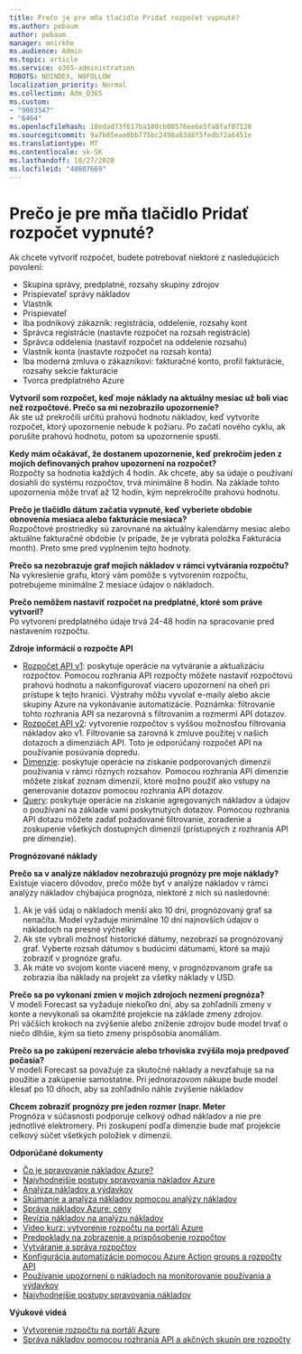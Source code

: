 ```yaml
---
title: Prečo je pre mňa tlačidlo Pridať rozpočet vypnuté?
ms.author: pebaum
author: pebaum
manager: mnirkhe
ms.audience: Admin
ms.topic: article
ms.service: o365-administration
ROBOTS: NOINDEX, NOFOLLOW
localization_priority: Normal
ms.collection: Adm_O365
ms.custom:
- "9003547"
- "6464"
ms.openlocfilehash: 18edad73f617ba180cb08576ee6e5fa8faf07128
ms.sourcegitcommit: 9a7b85eae0bb775bc2498a83d8f5fedb72a6451e
ms.translationtype: MT
ms.contentlocale: sk-SK
ms.lasthandoff: 10/27/2020
ms.locfileid: "48807669"
---
```

# <a name="why-is-the-add-budget-button-disabled-for-me"></a>Prečo je pre mňa tlačidlo Pridať rozpočet vypnuté?

Ak chcete vytvoriť rozpočet, budete potrebovať niektoré z nasledujúcich povolení:

- Skupina správy, predplatné, rozsahy skupiny zdrojov
- Prispievateľ správy nákladov
- Vlastník
- Prispievateľ
- Iba podnikový zákazník: registrácia, oddelenie, rozsahy kont
- Správca registrácie (nastavte rozpočet na rozsah registrácie)
- Správca oddelenia (nastaviť rozpočet na oddelenie rozsahu)
- Vlastník konta (nastavte rozpočet na rozsah konta)
- Iba moderná zmluva o zákazníkovi: fakturačné konto, profil fakturácie, rozsahy sekcie fakturácie
- Tvorca predplatného Azure

**Vytvoril som rozpočet, keď moje náklady na aktuálny mesiac už boli viac než rozpočtové. Prečo sa mi nezobrazilo upozornenie?**  
Ak ste už prekročili určitú prahovú hodnotu nákladov, keď vytvoríte rozpočet, ktorý upozornenie nebude k požiaru. Po začatí nového cyklu, ak porušíte prahovú hodnotu, potom sa upozornenie spustí.

**Kedy mám očakávať, že dostanem upozornenie, keď prekročím jeden z mojich definovaných prahov upozornení na rozpočet?**  
Rozpočty sa hodnotia každých 4 hodín. Ak chcete, aby sa údaje o používaní dosiahli do systému rozpočtov, trvá minimálne 8 hodín. Na základe tohto upozornenia môže trvať až 12 hodín, kým neprekročíte prahovú hodnotu.

**Prečo je tlačidlo dátum začatia vypnuté, keď vyberiete obdobie obnovenia mesiaca alebo fakturácie mesiaca?**  
Rozpočtové prostriedky sú zarovnané na aktuálny kalendárny mesiac alebo aktuálne fakturačné obdobie (v prípade, že je vybratá položka Fakturácia month). Preto sme pred vyplnením tejto hodnoty.

**Prečo sa nezobrazuje graf mojich nákladov v rámci vytvárania rozpočtu?**  
Na vykreslenie grafu, ktorý vám pomôže s vytvorením rozpočtu, potrebujeme minimálne 2 mesiace údajov o nákladoch.

**Prečo nemôžem nastaviť rozpočet na predplatné, ktoré som práve vytvoril?**  
Po vytvorení predplatného údaje trvá 24-48 hodín na spracovanie pred nastavením rozpočtu.

**Zdroje informácií o rozpočte API**

- [Rozpočet API v1](https://docs.microsoft.com/rest/api/consumption/budgets?WT.mc_id=Portal-Microsoft_Azure_Support): poskytuje operácie na vytváranie a aktualizáciu rozpočtov. Pomocou rozhrania API rozpočty môžete nastaviť rozpočtovú prahovú hodnotu a nakonfigurovať viacero upozornení na oheň pri prístupe k tejto hranici. Výstrahy môžu vyvolať e-maily alebo akcie skupiny Azure na vykonávanie automatizácie. Poznámka: filtrovanie tohto rozhrania API sa nezarovná s filtrovaním a rozmermi API dotazov.
- [Rozpočet API v2](https://github.com/Azure/azure-rest-api-specs/blob/master/specification/cost-management/resource-manager/Microsoft.CostManagement/preview/2019-04-01-preview/examples/CreateOrUpdateBudget.json): vytvorenie rozpočtov s vyššou možnosťou filtrovania nákladov ako v1. Filtrovanie sa zarovná k zmluve použitej v našich dotazoch a dimenziách API. Toto je odporúčaný rozpočet API na používanie posúvania dopredu.
- [Dimenzie](https://docs.microsoft.com/rest/api/cost-management/dimensions?WT.mc_id=Portal-Microsoft_Azure_Support): poskytuje operácie na získanie podporovaných dimenzií používania v rámci rôznych rozsahov. Pomocou rozhrania API dimenzie môžete získať zoznam dimenzií, ktoré možno použiť ako vstupy na generovanie dotazov pomocou rozhrania API dotazov.
- [Query](https://docs.microsoft.com/rest/api/cost-management/query?WT.mc_id=Portal-Microsoft_Azure_Support): poskytuje operácie na získanie agregovaných nákladov a údajov o používaní na základe vami poskytnutých dotazov. Pomocou rozhrania API dotazu môžete zadať požadované filtrovanie, zoradenie a zoskupenie všetkých dostupných dimenzií (prístupných z rozhrania API pre dimenzie).

**Prognózované náklady**

**Prečo sa v analýze nákladov nezobrazujú prognózy pre moje náklady?**  
Existuje viacero dôvodov, prečo môže byť v analýze nákladov v rámci analýzy nákladov chýbajúca prognóza, niektoré z nich sú nasledovné:

1. Ak je váš údaj o nákladoch menší ako 10 dní, prognózovaný graf sa nenačíta. Model vyžaduje minimálne 10 dní najnovších údajov o nákladoch na presné výčnelky
2. Ak ste vybrali možnosť historické dátumy, nezobrazí sa prognózovaný graf. Vyberte rozsah dátumov s budúcimi dátumami, ktoré sa majú zobraziť v prognóze grafu.
3. Ak máte vo svojom konte viaceré meny, v prognózovanom grafe sa zobrazia iba náklady na projekt za všetky náklady v USD.

**Prečo sa po vykonaní zmien v mojich zdrojoch nezmení prognóza?**  
V modeli Forecast sa vyžaduje niekoľko dní, aby sa zohľadnili zmeny v konte a nevykonali sa okamžité projekcie na základe zmeny zdrojov.  
Pri väčších krokoch na zvýšenie alebo zníženie zdrojov bude model trvať o niečo dlhšie, kým sa tieto zmeny prispôsobia anomáliám.

**Prečo sa po zakúpení rezervácie alebo trhoviska zvýšila moja predpoveď počasia?**  
V modeli Forecast sa považuje za skutočné náklady a nevzťahuje sa na použitie a zakúpenie samostatne. Pri jednorazovom nákupe bude model klesať po 10 dňoch, aby sa zohľadnilo náhle zvýšenie nákladov

**Chcem zobraziť prognózy pre jeden rozmer (napr. Meter**  
Prognóza v súčasnosti podporuje celkový odhad nákladov a nie pre jednotlivé elektromery. Pri zoskupení podľa dimenzie bude mať projekcie celkový súčet všetkých položiek v dimenzii.

**Odporúčané dokumenty**

- [Čo je spravovanie nákladov Azure?](https://docs.microsoft.com/azure/cost-management/overview-cost-mgt?WT.mc_id=Portal-Microsoft_Azure_Support)
- [Najvhodnejšie postupy spravovania nákladov Azure](https://docs.microsoft.com/azure/cost-management/cost-mgt-best-practices?WT.mc_id=Portal-Microsoft_Azure_Support)
- [Analýza nákladov a výdavkov](https://docs.microsoft.com/azure/cost-management/quick-acm-cost-analysis?WT.mc_id=Portal-Microsoft_Azure_Support)
- [Skúmanie a analýza nákladov pomocou analýzy nákladov](https://docs.microsoft.com/azure/cost-management/quick-acm-cost-analysis?WT.mc_id=Portal-Microsoft_Azure_Support)
- [Správa nákladov Azure: ceny](https://azure.microsoft.com/services/cost-management/#pricing)
- [Revízia nákladov na analýzu nákladov](https://docs.microsoft.com/azure/cost-management-billing/costs/quick-acm-cost-analysis?WT.mc_id=Portal-Microsoft_Azure_Support#review-costs-in-cost-analysis)
- [Video kurz: vytvorenie rozpočtu na portáli Azure](https://www.youtube.com/watch?v=ExIVG_Gr45A&t=4s)
- [Predpoklady na zobrazenie a prispôsobenie rozpočtov](https://docs.microsoft.com/azure/cost-management-billing/costs/tutorial-acm-create-budgets?WT.mc_id=Portal-Microsoft_Azure_Support#prerequisites)
- [Vytváranie a správa rozpočtov](https://docs.microsoft.com/azure/cost-management-billing/costs/tutorial-acm-create-budgets?WT.mc_id=Portal-Microsoft_Azure_Support#create-a-budget-in-the-azure-portal)
- [Konfigurácia automatizácie pomocou Azure Action groups a rozpočty API](https://docs.microsoft.com/azure/cost-management/tutorial-acm-create-budgets?WT.mc_id=Portal-Microsoft_Azure_Support#trigger-an-action-group)
- [Používanie upozornení o nákladoch na monitorovanie používania a výdavkov](https://docs.microsoft.com/azure/cost-management/cost-mgt-alerts-monitor-usage-spending?WT.mc_id=Portal-Microsoft_Azure_Support)
- [Najvhodnejšie postupy spravovania nákladov](https://docs.microsoft.com/azure/cost-management/cost-mgt-best-practices?WT.mc_id=Portal-Microsoft_Azure_Support)  

**Výukové videá**

- [Vytvorenie rozpočtu na portáli Azure](https://go.microsoft.com/fwlink/?linkid=2146761)
- [Správa nákladov pomocou rozhrania API a akčných skupín pre rozpočty](https://go.microsoft.com/fwlink/?linkid=2147038)